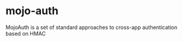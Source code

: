 mojo-auth
=========

MojoAuth is a set of standard approaches to cross-app authentication based on HMAC
